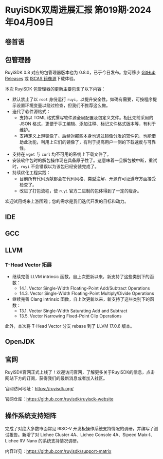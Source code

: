 # RuyiSDK双周进展汇报  第019期·2024年04月09日

## 卷首语


## 包管理器

RuyiSDK 0.8 对应的包管理器版本也为 0.8.0，已于今日发布。您可移步
[GitHub Releases] 或 [ISCAS 镜像源][iscas]下载体验。

[GitHub Releases]: https://github.com/ruyisdk/ruyi/releases/tag/0.8.0
[iscas]: https://mirror.iscas.ac.cn/ruyisdk/ruyi/releases/0.8.0/

本次 RuyiSDK 包管理器的更新主要包含了以下内容：

* 默认禁止了以 `root` 身份运行 `ruyi`，以提升安全性。如确有需要，可按程序提示设置环境变量以绕过检查，但我们不推荐这么做。
* 迭代了软件源格式：
    * 支持以 TOML 格式撰写软件源全局配置及包定义文件。相比先前采用的 JSON 格式，更便于手工编辑、添加注释、标记文件格式版本等，有利于维护。
    * 支持定义上游镜像了。后续对那些本身也通过镜像分发的软件包，也能借助此功能，利用上它们的镜像了，有利于提高用户一侧的下载速度与可靠性。
* 支持在 `wget` 与 `curl` 均不可用的系统上下载文件了。
* 安装软件包时的解包操作现在具备原子性了。这意味着一旦解包被中断，重试时，`ruyi` 不会错误以为该包已经安装完成了。
* 持续优化工程实践：
    * 目前所有代码贡献都会在代码风格、类型注解、开源许可证遵守方面接受检查了。
    * 改进了打包流程，使 `ruyi` 官方二进制的包体得到了一定的瘦身。

欢迎试用或来上游围观；您的需求是我们迭代开发的目标和动力。

## IDE


## GCC


## LLVM

### T-Head Vector 拓展

- 继续完善 LLVM intrinsic 函数，自上次更新以来，新支持了这些类别下的函数：
  - 14.1. Vector Single-Width Floating-Point Add/Subtract Operations
  - 14.3. Vector Single-Width Floating-Point Multiply/Divide Operations
- 继续完善 Clang intrinsic 函数，自上次更新以来，新支持了这些类别下的函数：
  - 13.1. Vector Single-Width Saturating Add and Subtract
  - 13.5. Vector Narrowing Fixed-Point Clip Operations

此外，本次将 T-Head Vector 分支 rebase 到了 LLVM 17.0.6 版本。

## OpenJDK


## 官网

RuyiSDK官网正式上线了！欢迎访问官网，了解更多关于RuyiSDK的信息，点击网站下方的订阅，获得我们的最新消息或者加入社区。

官网访问地址：https://ruyisdk.org/

官网仓库：https://github.com/ruyisdk/ruyisdk-website

## 操作系统支持矩阵

完成了对绝大多数市面常见 RISC-V 开发板操作系统支持情况的调研，并编写了测试报告。新增了对 Lichee Cluster 4A、Lichee Console 4A、Sipeed Maix-I、Lichee RV Nano 的系统支持情况调研。

内容详见：https://github.com/ruyisdk/support-matrix
